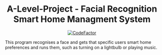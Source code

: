 <h1 align="center">A-Level-Project - Facial Recognition Smart Home Managment System</h1>

<p align="center"><a href="https://www.codefactor.io/repository/github/matthewkayne/facial-recognition-smart-home-managment-system"><img src="https://www.codefactor.io/repository/github/matthewkayne/facial-recognition-smart-home-managment-system/badge" alt="CodeFactor"></a></p>

This program  recognises a face and gets that specific users smart home preferences and runs them, such as turning on a lightbulb or playing music.
